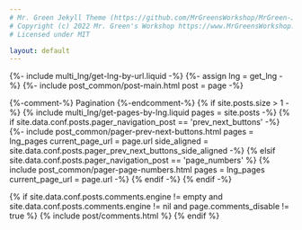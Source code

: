 ```yaml
---
# Mr. Green Jekyll Theme (https://github.com/MrGreensWorkshop/MrGreen-JekyllTheme)
# Copyright (c) 2022 Mr. Green's Workshop https://www.MrGreensWorkshop.com
# Licensed under MIT

layout: default
---
```


{%- include multi_lng/get-lng-by-url.liquid -%}
{%- assign lng = get_lng -%}
{%- include post_common/post-main.html post = page -%}

{%-comment-%} Pagination {%-endcomment-%}
{% if site.posts.size > 1 -%}
{% include multi_lng/get-pages-by-lng.liquid pages = site.posts -%}
{% if site.data.conf.posts.pager_navigation_post == 'prev_next_buttons' -%}
{%- include post_common/pager-prev-next-buttons.html pages = lng_pages current_page_url = page.url side_aligned = site.data.conf.posts.pager_prev_next_buttons_side_aligned -%}
{% elsif site.data.conf.posts.pager_navigation_post == 'page_numbers' %}
{% include post_common/pager-page-numbers.html pages = lng_pages current_page_url = page.url -%}
{% endif -%}
{% endif -%}

{% if site.data.conf.posts.comments.engine != empty
  and site.data.conf.posts.comments.engine != nil
  and page.comments_disable != true
%}
{% include post/comments.html %}
{% endif %}

<script src="https://utteranc.es/client.js"
        repo="jhoon8903/jhoon8903.github.io"
        issue-term="pathname"
        theme="github-dark"
        crossorigin="anonymous"
        async>
</script>
